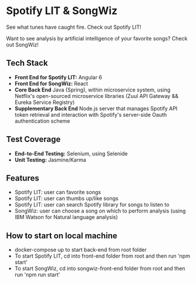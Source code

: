 # Spotify LIT & SongWiz

See what tunes have caught fire. Check out Spotify LIT!

Want to see analysis by artificial intelligence of your favorite songs? Check out SongWiz!

## Tech Stack
- **Front End for Spotify LIT:** Angular 6 
- **Front End for SongWiz:** React 
- **Core Back End** Java (Spring), within microservice system, using Netflix's open-sourced microservice libraries (Zuul API Gateway && Eureka Service Registry)
- **Supplementary Back End** Node.js server that manages Spotify API token retrieval and interaction with Spotify's server-side Oauth authentication scheme

## Test Coverage
- **End-to-End Testing:** Selenium, using Selenide  
- **Unit Testing:** Jasmine/Karma  


## Features
- Spotify LIT: user can favorite songs
- Spotify LIT: user can thumbs up/like songs 
- Spotify LIT: user can search Spotify library for songs to listen to
- SongWiz: user can choose a song on which to perform analysis (using IBM Watson for Natural language analysis)
 

## How to start on local machine
- docker-compose up to start back-end from root folder
- To start Spotify LIT, cd into front-end folder from root and then run 'npm start'
- To start SongWiz, cd into songwiz-front-end folder from root and then run 'npm run start'


